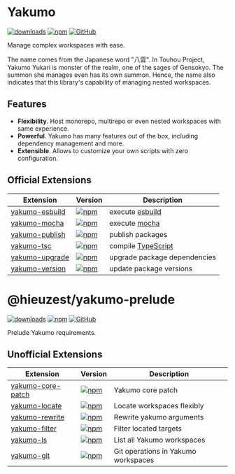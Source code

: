 # Yakumo

[![downloads](https://img.shields.io/npm/dm/yakumo?style=flat-square)](https://www.npmjs.com/package/yakumo)
[![npm](https://img.shields.io/npm/v/yakumo?style=flat-square)](https://www.npmjs.com/package/yakumo)
[![GitHub](https://img.shields.io/github/license/shigma/yakumo?style=flat-square)](https://github.com/shigma/yakumo/blob/master/LICENSE)

Manage complex workspaces with ease.

The name comes from the Japanese word "八雲". In Touhou Project, Yakumo Yukari is monster of the realm, one of the sages of Gensokyo. The summon she manages even has its own summon. Hence, the name also indicates that this library's capability of managing nested workspaces.

## Features

- **Flexibility**. Host monorepo, multirepo or even nested workspaces with same experience.
- **Powerful**. Yakumo has many features out of the box, including dependency management and more.
- **Extensible**. Allows to customize your own scripts with zero configuration.

## Official Extensions

| Extension | Version | Description |
| ------ | ------ | ----------- |
| [yakumo-esbuild](./packages/esbuild/) | [![npm](https://img.shields.io/npm/v/yakumo-esbuild?style=flat-square)](https://www.npmjs.com/package/yakumo-esbuild) | execute [esbuild](https://esbuild.github.io) |
| [yakumo-mocha](./packages/mocha/) | [![npm](https://img.shields.io/npm/v/yakumo-mocha?style=flat-square)](https://www.npmjs.com/package/yakumo-mocha) | execute [mocha](https://mochajs.org) |
| [yakumo-publish](./packages/publish/) | [![npm](https://img.shields.io/npm/v/yakumo-publish?style=flat-square)](https://www.npmjs.com/package/yakumo-publish) | publish packages |
| [yakumo-tsc](./packages/tsc/) | [![npm](https://img.shields.io/npm/v/yakumo-tsc?style=flat-square)](https://www.npmjs.com/package/yakumo-tsc) | compile [TypeScript](https://www.typescriptlang.org) |
| [yakumo-upgrade](./packages/upgrade/) | [![npm](https://img.shields.io/npm/v/yakumo-upgrade?style=flat-square)](https://www.npmjs.com/package/yakumo-upgrade) | upgrade package dependencies |
| [yakumo-version](./packages/version/) | [![npm](https://img.shields.io/npm/v/yakumo-version?style=flat-square)](https://www.npmjs.com/package/yakumo-version) | update package versions |

# @hieuzest/yakumo-prelude

[![downloads](https://img.shields.io/npm/dm/@hieuzest/yakumo-prelude?style=flat-square)](https://www.npmjs.com/package/@hieuzest/yakumo-prelude)
[![npm](https://img.shields.io/npm/v/@hieuzest/yakumo-prelude?style=flat-square)](https://www.npmjs.com/package/@hieuzest/yakumo-prelude)
[![GitHub](https://img.shields.io/github/license/Hieuzest/yakumo?style=flat-square)](https://github.com/Hieuzest/yakumo/blob/master/LICENSE)

Prelude Yakumo requirements.

## Unofficial Extensions

| Extension | Version | Description |
| ------ | ------ | ----------- |
| [yakumo-core-patch](./packages/core-patch/) | [![npm](https://img.shields.io/npm/v/yakumo-core-patch?style=flat-square)](https://www.npmjs.com/package/yakumo-core-patch) | Yakumo core patch |
| [yakumo-locate](./packages/locate/) | [![npm](https://img.shields.io/npm/v/yakumo-locate?style=flat-square)](https://www.npmjs.com/package/yakumo-locate) | Locate workspaces flexibly |
| [yakumo-rewrite](./packages/rewrite/) | [![npm](https://img.shields.io/npm/v/yakumo-rewrite?style=flat-square)](https://www.npmjs.com/package/yakumo-rewrite) | Rewrite yakumo arguments |
| [yakumo-filter](./packages/filter/) | [![npm](https://img.shields.io/npm/v/yakumo-filter?style=flat-square)](https://www.npmjs.com/package/yakumo-filter) | Filter located targets |
| [yakumo-ls](./packages/ls/) | [![npm](https://img.shields.io/npm/v/yakumo-ls?style=flat-square)](https://www.npmjs.com/package/yakumo-ls) | List all Yakumo workspaces |
| [yakumo-git](./packages/git/) | [![npm](https://img.shields.io/npm/v/yakumo-git?style=flat-square)](https://www.npmjs.com/package/yakumo-git) | Git operations in Yakumo workspaces |
